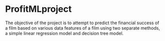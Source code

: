 # ProfitMLproject
The objective of the project is to attempt to predict the financial success of a film based on various data features of a film using two separate methods, a simple linear regression model and decision tree model.
